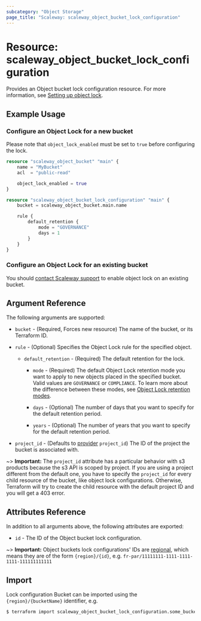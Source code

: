 ```yaml
---
subcategory: "Object Storage"
page_title: "Scaleway: scaleway_object_bucket_lock_configuration"
---
```


# Resource: scaleway_object_bucket_lock_configuration

Provides an Object bucket lock configuration resource.
For more information, see [Setting up object lock](https://www.scaleway.com/en/docs/storage/object/api-cli/object-lock/).

## Example Usage

### Configure an Object Lock for a new bucket

Please note that `object_lock_enabled` must be set to `true` before configuring the lock.

```terraform
resource "scaleway_object_bucket" "main" {
    name = "MyBucket"
    acl  = "public-read"

    object_lock_enabled = true
}

resource "scaleway_object_bucket_lock_configuration" "main" {
    bucket = scaleway_object_bucket.main.name

    rule {
        default_retention {
            mode = "GOVERNANCE"
            days = 1
        }
    }
}
```

### Configure an Object Lock for an existing bucket

You should [contact Scaleway support](https://console.scaleway.com/support/tickets/create) to enable object lock on an existing bucket.

## Argument Reference

The following arguments are supported:

- `bucket` - (Required, Forces new resource) The name of the bucket, or its Terraform ID.

- `rule` - (Optional) Specifies the Object Lock rule for the specified object.

    - `default_retention` - (Required) The default retention for the lock.

        - `mode` - (Required) The default Object Lock retention mode you want to apply to new objects placed in the specified bucket. Valid values are `GOVERNANCE` or `COMPLIANCE`. To learn more about the difference between these modes, see [Object Lock retention modes](https://www.scaleway.com/en/docs/storage/object/api-cli/object-lock/#retention-modes).

        - `days` - (Optional) The number of days that you want to specify for the default retention period.

        - `years` - (Optional) The number of years that you want to specify for the default retention period.

- `project_id` - (Defaults to [provider](../index.md#arguments-reference) `project_id`) The ID of the project the bucket is associated with.

~> **Important:** The `project_id` attribute has a particular behavior with s3 products because the s3 API is scoped by project.
If you are using a project different from the default one, you have to specify the `project_id` for every child resource of the bucket,
like object lock configurations. Otherwise, Terraform will try to create the child resource with the default project ID and you will get a 403 error.

## Attributes Reference

In addition to all arguments above, the following attributes are exported:

- `id` - The ID of the Object bucket lock configuration.

~> **Important:** Object buckets lock configurations' IDs are [regional](../guides/regions_and_zones.md#resource-ids), which means they are of the form `{region}/{id}`, e.g. `fr-par/11111111-1111-1111-1111-111111111111`

## Import

Lock configuration Bucket can be imported using the `{region}/{bucketName}` identifier, e.g.

```bash
$ terraform import scaleway_object_bucket_lock_configuration.some_bucket fr-par/some-bucket
```
